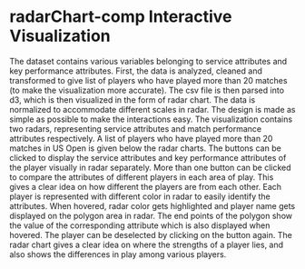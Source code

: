 # radarChart-comp Interactive Visualization

The dataset contains various variables belonging to service attributes and key performance attributes. First, the data is analyzed, cleaned and transformed to give list of players who have played more than 20 matches (to make the visualization more accurate). The csv file is then parsed into d3, which is then visualized in the form of radar chart. The data is normalized to accommodate different scales in radar.
The design is made as simple as possible to make the interactions easy. The visualization contains two radars, representing service attributes and match performance attributes respectively. A list of players who have played more than 20 matches in US Open is given below the radar charts. 
The buttons can be clicked to display the service attributes and key performance attributes of the player visually in radar separately. More than one button can be clicked to compare the attributes of different players in each area of play. This gives a clear idea on how different the players are from each other. Each player is represented with different color in radar to easily identify the attributes. When hovered, radar color gets highlighted and player name gets displayed on the polygon area in radar. The end points of the polygon show the value of the corresponding attribute which is also displayed when hovered. The player can be deselected by clicking on the button again.
The radar chart gives a clear idea on where the strengths of a player lies, and also shows the differences in play among various players.
